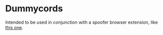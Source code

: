 # Dummycords
Intended to be used in conjunction with a spoofer browser extension, like [this one](https://addons.mozilla.org/en-US/firefox/addon/spoof-geolocation).